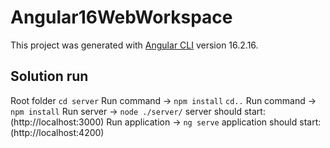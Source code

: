 # Angular16WebWorkspace

This project was generated with [Angular CLI](https://github.com/angular/angular-cli) version 16.2.16.

## Solution run

Root folder `cd server`
Run command -> `npm install`
`cd..`
Run command -> `npm install`
Run server -> `node ./server/` server should start: (http://localhost:3000)
Run application -> `ng serve` application should start: (http://localhost:4200)

